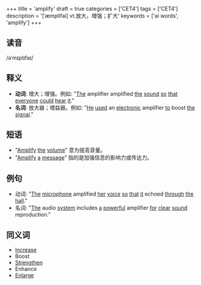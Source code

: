 +++
title = 'amplify'
draft = true
categories = ['CET4']
tags = ['CET4']
description = '[ˈæmplifai] vt.放大，增强；扩大'
keywords = ['ai words', 'amplify']
+++

## 读音
/əˈmɪplɪfaɪ/

## 释义
- **动词**: 增大；增强。例如: "[The](/post/the/) amplifier amplified [the](/post/the/) [sound](/post/sound/) [so](/post/so/) [that](/post/that/) [everyone](/post/everyone/) [could](/post/could/) [hear](/post/hear/) [it](/post/it/)."
- **名词**: 放大器；增益器。例如: "[He](/post/he/) [used](/post/used/) an [electronic](/post/electronic/) amplifier [to](/post/to/) boost [the](/post/the/) [signal](/post/signal/)."

## 短语
- "[Amplify](/post/amplify/) [the](/post/the/) [volume](/post/volume/)" 意为提高音量。
- "[Amplify](/post/amplify/) [a](/post/a/) [message](/post/message/)" 指的是加强信息的影响力或传达力。

## 例句
- 动词: "[The](/post/the/) [microphone](/post/microphone/) amplified [her](/post/her/) [voice](/post/voice/) [so](/post/so/) [that](/post/that/) [it](/post/it/) echoed [through](/post/through/) [the](/post/the/) [hall](/post/hall/)."
- 名词: "[The](/post/the/) audio [system](/post/system/) includes [a](/post/a/) [powerful](/post/powerful/) amplifier [for](/post/for/) [clear](/post/clear/) [sound](/post/sound/) reproduction."

## 同义词
- [Increase](/post/increase/)
- Boost
- [Strengthen](/post/strengthen/)
- Enhance
- [Enlarge](/post/enlarge/)
